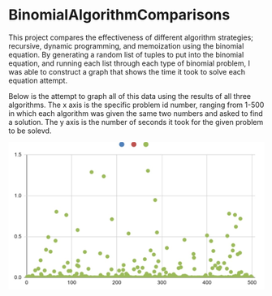# BinomialAlgorithmComparisons
This project compares the effectiveness of different algorithm strategies; recursive, dynamic programming, and memoization using the binomial equation. By generating a random list of tuples to put into the binomial equation, and running each list through each type of binomial problem, I was able to construct a graph that shows the time it took to solve each equation attempt.

Below is the attempt to graph all of this data using the results of all three algorithms. The x axis is the specific problem id number, ranging from 1-500 in which each algorithm was given the same two numbers and asked to find a solution. The y axis is the number of seconds it took for the given problem to be solevd. 

![Initial Comparison](https://github.com/jk1834/BinomialAlgorithmComparisons/blob/main/captures/binomialcapture1.jpg)
